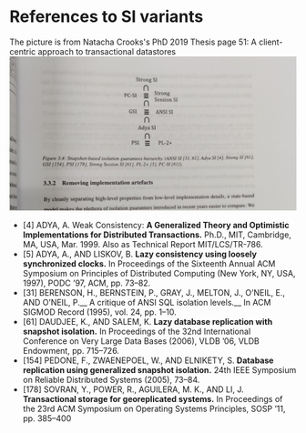 # References to SI variants
The picture is from Natacha Crooks's PhD 2019 Thesis page 51: A client-centric approach to transactional datastores
![pic](./navigation.jpg "Natacha Crooks's PhD Thesis2019")

* [4] ADYA, A. Weak Consistency: __A Generalized Theory and Optimistic Implementations for Distributed Transactions.__ Ph.D., MIT, Cambridge, MA, USA, Mar. 1999. Also as Technical Report MIT/LCS/TR-786.
* [5] ADYA, A., AND LISKOV, B. __Lazy consistency using loosely synchronized clocks.__  In
Proceedings of the Sixteenth Annual ACM Symposium on Principles of Distributed Computing
(New York, NY, USA, 1997), PODC ’97, ACM, pp. 73–82.
* [31] BERENSON, H., BERNSTEIN, P., GRAY, J., MELTON, J., O’NEIL, E., AND O’NEIL, P.__ A critique of ANSI SQL isolation levels.__ In ACM SIGMOD Record (1995), vol. 24, pp. 1–10.
* [61] DAUDJEE, K., AND SALEM, K. __Lazy database replication with snapshot isolation.__ In Proceedings of the 32nd International Conference on Very Large Data Bases (2006), VLDB ’06, VLDB Endowment, pp. 715–726.
* [154] PEDONE, F., ZWAENEPOEL, W., AND ELNIKETY, S. __Database replication using generalized snapshot isolation.__  24th IEEE Symposium on Reliable Distributed Systems (2005), 73–84.
* [178] SOVRAN, Y., POWER, R., AGUILERA, M. K., AND LI, J. __Transactional storage for georeplicated systems.__  In Proceedings of the 23rd ACM Symposium on Operating Systems Principles, SOSP ’11, pp. 385–400

